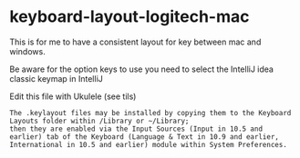 # keyboard-layout-logitech-mac

This is for me to have a consistent layout for key between mac and windows.

Be aware for the option keys to use you need to select the IntelliJ idea classic keymap in IntelliJ

Edit this file with Ukulele (see tils)

```plaintext
The .keylayout files may be installed by copying them to the Keyboard Layouts folder within /Library or ~/Library;
then they are enabled via the Input Sources (Input in 10.5 and earlier) tab of the Keyboard (Language & Text in 10.9 and earlier,
International in 10.5 and earlier) module within System Preferences.
```
